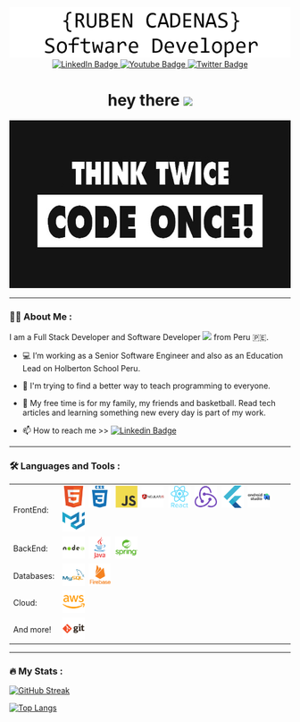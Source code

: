 <div id="header" align="center">
  <img src="https://github.com/rubencadur/rubencadur/blob/03df660e757168dac3645ee954e1b42e635c9bc3/images/rubencadenas_logo.png" width="622"/>
  
  <div id="badges">
    <a href="https://www.linkedin.com/in/rubencadenas">
      <img src="https://img.shields.io/badge/LinkedIn-blue?style=for-the-badge&logo=linkedin&logoColor=white" alt="LinkedIn Badge"/>
    </a>
    <a href="https://www.youtube.com/@rubencadur">
      <img src="https://img.shields.io/badge/YouTube-red?style=for-the-badge&logo=youtube&logoColor=white" alt="Youtube Badge"/>
    </a>
    <a href="https://twitter.com/rubencadur">
      <img src="https://img.shields.io/badge/Twitter-blue?style=for-the-badge&logo=twitter&logoColor=white" alt="Twitter Badge"/>
    </a>
  </div>
  <h1>
    hey there
    <img src="https://media.giphy.com/media/hvRJCLFzcasrR4ia7z/giphy.gif" width="30px"/>
  </h1>
</div>

<div align="center">
  <img src="https://github.com/rubencadur/rubencadur/blob/03df660e757168dac3645ee954e1b42e635c9bc3/images/mantra.jpg" width="700" height="300"/>
</div>

---

### :man_technologist: About Me :

I am a Full Stack Developer and Software Developer <img src="https://media.giphy.com/media/WUlplcMpOCEmTGBtBW/giphy.gif" width="30"> from Peru :peru:.

- :computer: I’m working as a Senior Software Engineer and also as an Education Lead on Holberton School Peru.

- :seedling: I'm trying to find a better way to teach programming to everyone.

- :jigsaw: My free time is for my family, my friends and basketball. Read tech articles and learning something new every day is part of my work.

- :mailbox: How to reach me >> [![Linkedin Badge](https://img.shields.io/badge/-rubencadur-blue?style=flat&logo=Linkedin&logoColor=white)](https://www.linkedin.com/in/rubencadenas)

---

### :hammer_and_wrench: Languages and Tools :

<table>
  <tr>
    <td>FrontEnd:</td>
    <td>
      <img src="https://github.com/devicons/devicon/blob/master/icons/html5/html5-original.svg" title="HTML5" alt="HTML" width="40" height="40"/>&nbsp;
      <img src="https://github.com/devicons/devicon/blob/master/icons/css3/css3-plain-wordmark.svg"  title="CSS3" alt="CSS" width="40" height="40"/>&nbsp;
      <img src="https://github.com/devicons/devicon/blob/master/icons/javascript/javascript-original.svg" title="JavaScript" alt="JavaScript" width="40" height="40"/>&nbsp;  <!-- bootstrap/bootstrap-original-wordmark.svg -->  <img src="https://github.com/devicons/devicon/blob/master/icons/angularjs/angularjs-original-wordmark.svg" title="Angular" alt="Angular" width="40" height="40"/>&nbsp;  <img src="https://github.com/devicons/devicon/blob/master/icons/react/react-original-wordmark.svg" title="React" alt="React" width="40" height="40"/>&nbsp;  <img src="https://github.com/devicons/devicon/blob/master/icons/redux/redux-original.svg" title="Redux" alt="Redux " width="40" height="40"/>&nbsp;  <img src="https://github.com/devicons/devicon/blob/master/icons/flutter/flutter-original.svg" title="Flutter" alt="Flutter" width="40" height="40"/>&nbsp;  <img src="https://github.com/devicons/devicon/blob/master/icons/androidstudio/androidstudio-original-wordmark.svg" title="Android Studio" alt="Android Studio" width="40" height="40"/>&nbsp;  <img src="https://github.com/devicons/devicon/blob/master/icons/materialui/materialui-original.svg" title="Material UI" alt="Material UI" width="40" height="40"/>&nbsp;
    </td>
  </tr>
  <tr>
    <td>BackEnd:</td>
    <td>
      <img src="https://github.com/devicons/devicon/blob/master/icons/nodejs/nodejs-original-wordmark.svg" title="NodeJS" alt="NodeJS" width="40" height="40"/>&nbsp;  <img src="https://github.com/devicons/devicon/blob/master/icons/java/java-original-wordmark.svg" title="Java" alt="Java" width="40" height="40"/>&nbsp;  <img src="https://github.com/devicons/devicon/blob/master/icons/spring/spring-original-wordmark.svg" title="Spring" alt="Spring" width="40" height="40"/>&nbsp;  <!--   c/c-original.svg  csharp/csharp-original.svg  django/django-plain-wordmark.svg  -->
    </td>
  </tr>
  <tr>
    <td>Databases:</td>
    <td>
      <img src="https://github.com/devicons/devicon/blob/master/icons/mysql/mysql-original-wordmark.svg" title="MySQL"  alt="MySQL" width="40" height="40"/>&nbsp;
      <img src="https://github.com/devicons/devicon/blob/master/icons/firebase/firebase-plain-wordmark.svg" title="Firebase" alt="Firebase" width="40" height="40"/>&nbsp;
    </td>
  </tr>
  <tr>
    <td>Cloud:</td>
    <td>
      <img src="https://github.com/devicons/devicon/blob/master/icons/amazonwebservices/amazonwebservices-plain-wordmark.svg" title="AWS" alt="AWS" width="40" height="40"/>&nbsp;
      <!--
      azure/azure-original-wordmark.svg
      digitalocean/digitalocean-original-wordmark.svg
      -->
    </td>
  </tr>
  <tr>
    <td>And more!</td>
    <td>
      <img src="https://github.com/devicons/devicon/blob/master/icons/git/git-original-wordmark.svg" title="Git" **alt="Git" width="40" height="40"/>
      <!-- 
      bash/bash-original.svg
      apache/apache-original-wordmark.svg
      arduino/arduino-original-wordmark.svg
      bitbucket/bitbucket-original-wordmark.svg
      chrome/chrome-original-wordmark.svg
      composer/composer-original.svg
      debian/debian-original-wordmark.svg
      docker/docker-original-wordmark.svg
      dot-net/dot-net-original-wordmark.svg
      dotnetcore/dotnetcore-original.svg
      express/express-original-wordmark.svg
      facebook/facebook-original.svg
      filezilla/filezilla-plain-wordmark.svg
      firefox/firefox-original-wordmark.svg
      flask/flask-original-wordmark.svg
      gcc/gcc-original.svg
      github/github-original-wordmark.svg
      godot/godot-original-wordmark.svg
      google/google-original-wordmark.svg
      googlecloud/googlecloud-original-wordmark.svg
      graphql/graphql-plain-wordmark.svg
      heroku/heroku-original-wordmark.svg
      ionic/ionic-original-wordmark.svg
      jenkins/jenkins-line.svg
      jira/jira-original-wordmark.svg
      jquery/jquery-original-wordmark.svg
      kotlin/kotlin-original-wordmark.svg
      kubernetes/kubernetes-plain-wordmark.svg
      laravel/laravel-plain-wordmark.svg
      linux/linux-original.svg
      markdown/markdown-original.svg	
      microsoftsqlserver/microsoftsqlserver-plain-wordmark.svg
      mongodb/mongodb-original-wordmark.svg
      msdos/msdos-original.svg
      nextjs/nextjs-original-wordmark.svg
      nginx/nginx-original.svg
      npm/npm-original-wordmark.svg
      nuget/nuget-original-wordmark.svg
      numpy/numpy-original-wordmark.svg
      pandas/pandas-original-wordmark.svg
      php/php-original.svg
      postgresql/postgresql-original-wordmark.svg
      putty/putty-original.svg
      python/python-original-wordmark.svg
      redis/redis-original-wordmark.svg
      selenium/selenium-original.svg
      sqlalchemy/sqlalchemy-original-wordmark.svg
      sqlite/sqlite-original-wordmark.svg
      ssh/ssh-original-wordmark.svg
      symfony/symfony-original-wordmark.svg
      typescript/typescript-original.svg
      ubuntu/ubuntu-plain-wordmark.svg
      unity/unity-original-wordmark.svg
      uwsgi/uwsgi-original.svg
      vagrant/vagrant-original-wordmark.svg
      vim/vim-original.svg
      visualstudio/visualstudio-plain-wordmark.svg
      vscode/vscode-original-wordmark.svg
      vuejs/vuejs-original-wordmark.svg
      -->
    </td>
  </tr>
</table>

---

### :fire: My Stats :

[![GitHub Streak](http://github-readme-streak-stats.herokuapp.com?user=rubencadur)](https://git.io/streak-stats)

[![Top Langs](https://github-readme-stats.vercel.app/api/top-langs/?username=rubencadur&layout=compact&theme=default )](https://github.com/anuraghazra/github-readme-stats)

